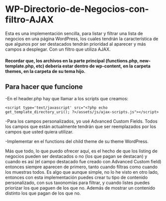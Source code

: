 # WP-Directorio-de-Negocios-con-filtro-AJAX
Esta es una implementación sencilla, para listar y filtrar una lista de negocios en una página WordPress, los cuales tendrán la característica de que algunos por ser destacados tendrán prioridad al aparecer y más campos a desplegar. Con un filtro que utiliza AJAX.

#### Recordar que, los archivos en la parte principal (functions.php, new-template.php, etc) debería estar dentro de wp-content, en la carpeta themes, en la carpeta de su tema hijo.

## Para hacer que funcione

-En el header.php hay que llamar a los scripts que creamos:

    <script type='text/javascript' src="<?php echo get_template_directory_uri(); ?>/assets/js/ajax-scripts.js"></script>
    
-Para los campos personalizados, yo usé Advanced Custom Fields. Todos los campos que están actualmente tendrán que ser reemplazados por los campos que usted quiera utilizar.

-Implementar en el functions del child theme de su theme WordPress.


Más que todo, lo que puedo ofrecer aquí, es el hecho de que los listing de negocios pueden ser destacados o no (los que pagan se destacan) y cuando es así (el campo destacado fue creado con Advanced Custom field) entonces siempre aparecen de primero, tanto cuando filtras como cuando los muestras todos. Es algo que aunque simple, no lo he visto en otro lado, entonces con esta implementación puedes crear tu tipo de contenido personalizado, con sus taxonomías para filtrar, y cuando listes puedes priorizar los que paguen de los que no. Además de mostrar un contenido distinto los que pagan de los que no.

